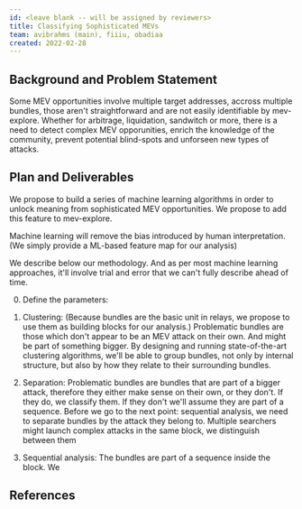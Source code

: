 ```yaml
---
id: <leave blank -- will be assigned by reviewers>
title: Classifying Sophisticated MEVs
team: avibrahms (main), fiiiu, obadiaa
created: 2022-02-28
---
```


## Background and Problem Statement
Some MEV opportunities involve multiple target addresses, accross multiple bundles, those aren't straightforward and are not easily identifiable by mev-explore. Whether for arbitrage, liquidation, sandwitch or more, there is a need to detect complex MEV opporunities, enrich the knowledge of the community, prevent potential blind-spots and unforseen new types of attacks.

## Plan and Deliverables
We propose to build a series of machine learning algorithms in order to unlock meaning from sophisticated MEV opportunities. We propose to add this feature to mev-explore.
  
Machine learning will remove the bias introduced by human interpretation. (We simply provide a ML-based feature map for our analysis)
  
We describe below our methodology. And as per most machine learning approaches, it'll involve trial and error that we can't fully describe ahead of time.
  
0. Define the parameters:
  
  
1. Clustering: 
  (Because bundles are the basic unit in relays, we propose to use them as building blocks for our analysis.)
  Problematic bundles are those which don't appear to be an MEV attack on their own. And might be part of something bigger. 
  By designing and running state-of-the-art clustering algorithms, we'll be able to group bundles, not only by internal structure, but also by how they relate to their surrounding bundles.
 
2. Separation:
  Problematic bundles are bundles that are part of a bigger attack, therefore they either make sense on their own, or they don't. If they do, we classify them. If they don't we'll assume they are part of a sequence. Before we go to the next point: sequential analysis, we need to separate bundles by the attack they belong to. Multiple searchers might launch complex attacks in the same block, we distinguish between them 
  
3. Sequential analysis:
  The bundles are part of a sequence inside the block. We
  
## References

